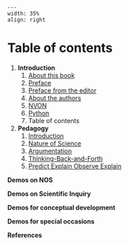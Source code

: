```{figure} ../figures/open.png
---
width: 35%
align: right
```

# Table of contents

1. **Introduction**
    1. [About this book](../Introduction/About.ipynb)
    2. [Preface](../Introduction/Foreword.md)
    3. [Preface from the editor](../Introduction/Preface2.md)
    4. [About the authors](../Introduction/Authors.md)
    5. [NVON](../Introduction/NVON.md)
    6. [Python](../Introduction/Python%20summary.ipynb)
    7. Table of contents
2. **Pedagogy**
    1. [Introduction](../Pedagogy/Introduction.md)
    9. [Nature of Science](../Pedagogy/Nos.md)
    10. [Argumentation](../Pedagogy/Argumentation.ipynb)
    11. [Thinking-Back-and-Forth](../Pedagogy/BackAndForthThinking.md)
    12. [Predict Explain Observe Explain](../Pedagogy/PoE.md)

**Demos on NOS**

**Demos on Scientific Inquiry**

**Demos for conceptual development**

**Demos for special occasions**

**References**